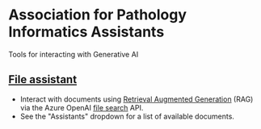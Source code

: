 # Association for Pathology Informatics Assistants

Tools for interacting with Generative AI

## <a href="/file_assistant" target="_self">File assistant</a>

- Interact with documents using
  [Retrieval Augmented Generation](https://learn.microsoft.com/en-us/azure/search/retrieval-augmented-generation-overview)
  (RAG) via the Azure OpenAI
  [file search](https://learn.microsoft.com/en-us/azure/ai-services/openai/how-to/file-search?tabs=python) API.
- See the "Assistants" dropdown for a list of available documents.

